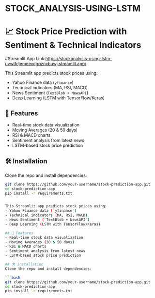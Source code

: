 # STOCK_ANALYSIS-USING-LSTM
# 📈 Stock Price Prediction with Sentiment & Technical Indicators
#Streamlit App Link:https://stockanalysis-using-lstm-uvwtfdjemeexdgqznxbuwj.streamlit.app/

This Streamlit app predicts stock prices using:
- Yahoo Finance data (`yfinance`)
- Technical indicators (MA, RSI, MACD)
- News Sentiment (`TextBlob + NewsAPI`)
- Deep Learning (LSTM with TensorFlow/Keras)

## 🚀 Features
- Real-time stock data visualization
- Moving Averages (20 & 50 days)
- RSI & MACD charts
- Sentiment analysis from latest news
- LSTM-based stock price prediction

## 🛠️ Installation
Clone the repo and install dependencies:

```bash
git clone https://github.com/your-username/stock-prediction-app.git
cd stock-prediction-app
pip install -r requirements.txt


This Streamlit app predicts stock prices using:
- Yahoo Finance data (`yfinance`)
- Technical indicators (MA, RSI, MACD)
- News Sentiment (`TextBlob + NewsAPI`)
- Deep Learning (LSTM with TensorFlow/Keras)

## 🚀 Features
- Real-time stock data visualization
- Moving Averages (20 & 50 days)
- RSI & MACD charts
- Sentiment analysis from latest news
- LSTM-based stock price prediction

## 🛠️ Installation
Clone the repo and install dependencies:

```bash
git clone https://github.com/your-username/stock-prediction-app.git
cd stock-prediction-app
pip install -r requirements.txt
